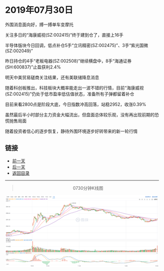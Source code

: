 # 2019年07月30日

外围消息面向好，搏一搏单车变摩托

关注多日的“海康威视(SZ:002415)”终于建到仓了，直接上16手

半导体版块今日回调，低点补仓5手“立讯精密(SZ:002475)”、3手“紫光国微(SZ:002049)”

昨日持仓的4手“老板电器(SZ:002508)”继续横盘中，8手“海通证券(SH:600837)”止盈获利2.4%

明天中美贸易磋商关注结果，还有美联储降息消息

随着科创板推出，科技板块大概率能走出一波不错的行情，目前“海康威视(SZ:002415)”仍处于低市盈率低估值状态，准备所有子弹都留着补仓

目前来看2800点是阶段大底，今日指数冲高回落，站稳2952，收涨0.39%

虽然最后半小时部分主力资金大幅流出，但盘面总体较乐观，没有再出现前期的恐慌抛售局面

随着投资者信心的逐步恢复，静待外围环境逐步好转带来的新一轮行情




## 链接

- [前一天](https://github.com/gdoggy/investment-diary/blob/master/2019/0729.md)
- [后一天](https://github.com/gdoggy/investment-diary/blob/master/2019/0731.md)
- [返回目录](https://github.com/gdoggy/investment-diary)

------

> <center>0730分钟K线图</center>

![K minute](https://github.com/gdoggy/investment-diary/blob/master/2019/RunChart/0730.png)